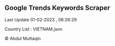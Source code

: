 

## Google Trends Keywords Scraper 
 
Last Update 01-02-2023 , 06:26:29

Country List :
VIETNAM.json



© Abdul Muttaqin 
